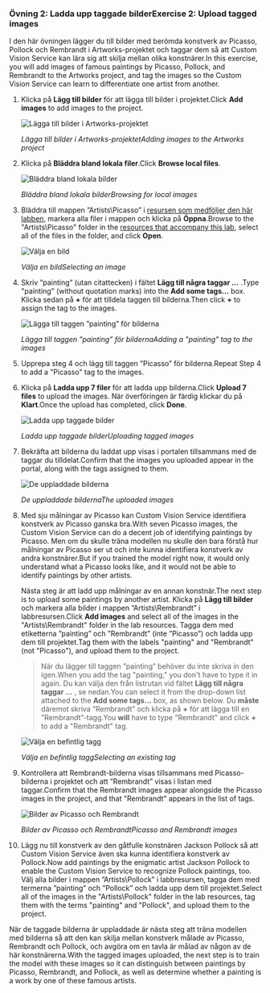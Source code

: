 ### <a name="exercise-2-upload-tagged-images"></a><span data-ttu-id="97955-101">Övning 2: Ladda upp taggade bilder</span><span class="sxs-lookup"><span data-stu-id="97955-101">Exercise 2: Upload tagged images</span></span>

<span data-ttu-id="97955-102">I den här övningen lägger du till bilder med berömda konstverk av Picasso, Pollock och Rembrandt i Artworks-projektet och taggar dem så att Custom Vision Service kan lära sig att skilja mellan olika konstnärer.</span><span class="sxs-lookup"><span data-stu-id="97955-102">In this exercise, you will add images of famous paintings by Picasso, Pollock, and Rembrandt to the Artworks project, and tag the images so the Custom Vision Service can learn to differentiate one artist from another.</span></span>
  
1. <span data-ttu-id="97955-103">Klicka på **Lägg till bilder** för att lägga till bilder i projektet.</span><span class="sxs-lookup"><span data-stu-id="97955-103">Click **Add images** to add images to the project.</span></span>

    ![Lägga till bilder i Artworks-projektet](../images/portal-click-add-images.png)

    <span data-ttu-id="97955-105">_Lägga till bilder i Artworks-projektet_</span><span class="sxs-lookup"><span data-stu-id="97955-105">_Adding images to the Artworks project_</span></span> 
 
1. <span data-ttu-id="97955-106">Klicka på **Bläddra bland lokala filer**.</span><span class="sxs-lookup"><span data-stu-id="97955-106">Click **Browse local files**.</span></span>

    ![Bläddra bland lokala bilder](../images/portal-click-browse-local-files.png)

    <span data-ttu-id="97955-108">_Bläddra bland lokala bilder_</span><span class="sxs-lookup"><span data-stu-id="97955-108">_Browsing for local images_</span></span> 
 
1. <span data-ttu-id="97955-109">Bläddra till mappen ”Artists\Picasso” i [resursen som medföljer den här labben](https://a4r.blob.core.windows.net/public/cvs-resources.zip), markera alla filer i mappen och klicka på **Öppna**.</span><span class="sxs-lookup"><span data-stu-id="97955-109">Browse to the "Artists\Picasso" folder in the [resources that accompany this lab](https://a4r.blob.core.windows.net/public/cvs-resources.zip), select all of the files in the folder, and click **Open**.</span></span>

    ![Välja en bild](../images/fe-browse-picasso-01.png)

    <span data-ttu-id="97955-111">_Välja en bild_</span><span class="sxs-lookup"><span data-stu-id="97955-111">_Selecting an image_</span></span> 
 
1. <span data-ttu-id="97955-112">Skriv ”painting” (utan citattecken) i fältet **Lägg till några taggar ...** .</span><span class="sxs-lookup"><span data-stu-id="97955-112">Type "painting" (without quotation marks) into the **Add some tags...** box.</span></span> <span data-ttu-id="97955-113">Klicka sedan på **+** för att tilldela taggen till bilderna.</span><span class="sxs-lookup"><span data-stu-id="97955-113">Then click **+** to assign the tag to the images.</span></span>

    ![Lägga till taggen ”painting” för bilderna](../images/portal-add-tags-01.png)

    <span data-ttu-id="97955-115">_Lägga till taggen ”painting” för bilderna_</span><span class="sxs-lookup"><span data-stu-id="97955-115">_Adding a "painting" tag to the images_</span></span> 

1. <span data-ttu-id="97955-116">Upprepa steg 4 och lägg till taggen ”Picasso” för bilderna.</span><span class="sxs-lookup"><span data-stu-id="97955-116">Repeat Step 4 to add a "Picasso" tag to the images.</span></span>

1. <span data-ttu-id="97955-117">Klicka på **Ladda upp 7 filer** för att ladda upp bilderna.</span><span class="sxs-lookup"><span data-stu-id="97955-117">Click **Upload 7 files** to upload the images.</span></span> <span data-ttu-id="97955-118">När överföringen är färdig klickar du på **Klart**.</span><span class="sxs-lookup"><span data-stu-id="97955-118">Once the upload has completed, click **Done**.</span></span>

    ![Ladda upp taggade bilder](../images/upload-picasso-images.png)

    <span data-ttu-id="97955-120">_Ladda upp taggade bilder_</span><span class="sxs-lookup"><span data-stu-id="97955-120">_Uploading tagged images_</span></span> 

1. <span data-ttu-id="97955-121">Bekräfta att bilderna du laddat upp visas i portalen tillsammans med de taggar du tilldelat.</span><span class="sxs-lookup"><span data-stu-id="97955-121">Confirm that the images you uploaded appear in the portal, along with the tags assigned to them.</span></span>

    ![De uppladdade bilderna](../images/portal-tagged-01.png)

    <span data-ttu-id="97955-123">_De uppladdade bilderna_</span><span class="sxs-lookup"><span data-stu-id="97955-123">_The uploaded images_</span></span> 

1. <span data-ttu-id="97955-124">Med sju målningar av Picasso kan Custom Vision Service identifiera konstverk av Picasso ganska bra.</span><span class="sxs-lookup"><span data-stu-id="97955-124">With seven Picasso images, the Custom Vision Service can do a decent job of identifying paintings by Picasso.</span></span> <span data-ttu-id="97955-125">Men om du skulle träna modellen nu skulle den bara förstå hur målningar av Picasso ser ut och inte kunna identifiera konstverk av andra konstnärer.</span><span class="sxs-lookup"><span data-stu-id="97955-125">But if you trained the model right now, it would only understand what a Picasso looks like, and it would not be able to identify paintings by other artists.</span></span>

    <span data-ttu-id="97955-126">Nästa steg är att ladd upp målningar av en annan konstnär.</span><span class="sxs-lookup"><span data-stu-id="97955-126">The next step is to upload some paintings by another artist.</span></span> <span data-ttu-id="97955-127">Klicka på **Lägg till bilder** och markera alla bilder i mappen ”Artists\Rembrandt” i labbresursen.</span><span class="sxs-lookup"><span data-stu-id="97955-127">Click **Add images** and select all of the images in the "Artists\Rembrandt" folder in the lab resources.</span></span> <span data-ttu-id="97955-128">Tagga dem med etiketterna ”painting” och ”Rembrandt” (inte ”Picasso”) och ladda upp dem till projektet.</span><span class="sxs-lookup"><span data-stu-id="97955-128">Tag them with the labels "painting" and "Rembrandt" (not "Picasso"), and upload them to the project.</span></span>

    > <span data-ttu-id="97955-129">När du lägger till taggen ”painting” behöver du inte skriva in den igen.</span><span class="sxs-lookup"><span data-stu-id="97955-129">When you add the tag "painting," you don't have to type it in again.</span></span> <span data-ttu-id="97955-130">Du kan välja den från listrutan vid fältet **Lägg till några taggar ...** , se nedan.</span><span class="sxs-lookup"><span data-stu-id="97955-130">You can select it from the drop-down list attached to the **Add some tags...** box, as shown below.</span></span> <span data-ttu-id="97955-131">Du **måste** däremot skriva ”Rembrandt” och klicka på **+** för att lägga till en ”Rembrandt”-tagg.</span><span class="sxs-lookup"><span data-stu-id="97955-131">You **will** have to type "Rembrandt" and click **+** to add a "Rembrandt" tag.</span></span>

    ![Välja en befintlig tagg](../images/select-painting-tag.png)

    <span data-ttu-id="97955-133">_Välja en befintlig tagg_</span><span class="sxs-lookup"><span data-stu-id="97955-133">_Selecting an existing tag_</span></span> 

1. <span data-ttu-id="97955-134">Kontrollera att Rembrandt-bilderna visas tillsammans med Picasso-bilderna i projektet och att ”Rembrandt” visas i listan med taggar.</span><span class="sxs-lookup"><span data-stu-id="97955-134">Confirm that the Rembrandt images appear alongside the Picasso images in the project, and that "Rembrandt" appears in the list of tags.</span></span>

    ![Bilder av Picasso och Rembrandt](../images/portal-tagged-02.png)

    <span data-ttu-id="97955-136">_Bilder av Picasso och Rembrandt_</span><span class="sxs-lookup"><span data-stu-id="97955-136">_Picasso and Rembrandt images_</span></span> 

1. <span data-ttu-id="97955-137">Lägg nu till konstverk av den gåtfulle konstnären Jackson Pollock så att Custom Vision Service även ska kunna identifiera konstverk av Pollock.</span><span class="sxs-lookup"><span data-stu-id="97955-137">Now add paintings by the enigmatic artist Jackson Pollock to enable the Custom Vision Service to recognize Pollock paintings, too.</span></span> <span data-ttu-id="97955-138">Välj alla bilder i mappen ”Artists\Pollock” i labbresursen, tagga dem med termerna ”painting” och ”Pollock” och ladda upp dem till projektet.</span><span class="sxs-lookup"><span data-stu-id="97955-138">Select all of the images in the "Artists\Pollock" folder in the lab resources, tag them with the terms "painting" and "Pollock", and upload them to the project.</span></span>

<span data-ttu-id="97955-139">När de taggade bilderna är uppladdade är nästa steg att träna modellen med bilderna så att den kan skilja mellan konstverk målade av Picasso, Rembrandt och Pollock, och avgöra om en tavla är målad av någon av de här konstnärerna.</span><span class="sxs-lookup"><span data-stu-id="97955-139">With the tagged images uploaded, the next step is to train the model with these images so it can distinguish between paintings by Picasso, Rembrandt, and Pollock, as well as determine whether a painting is a work by one of these famous artists.</span></span>